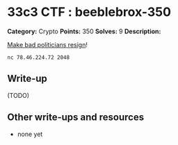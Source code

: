 # 33c3 CTF : beeblebrox-350

**Category:** Crypto
**Points:** 350
**Solves:** 9
**Description:**

[Make bad politicians resign](beeblebrox.tar.xz)!

	nc 78.46.224.72 2048

## Write-up

(TODO)

## Other write-ups and resources

* none yet
